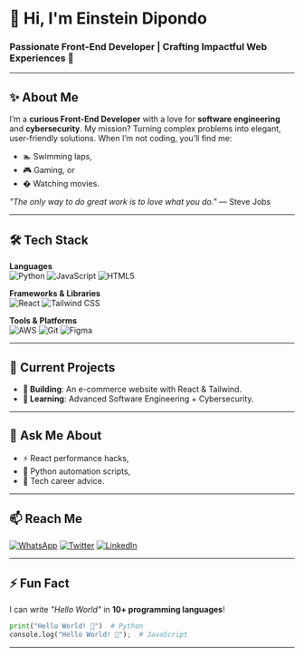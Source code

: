 # **👋 Hi, I'm Einstein Dipondo**  
### **Passionate Front-End Developer | Crafting Impactful Web Experiences** 🚀  


---

## **✨ About Me**  
I’m a **curious Front-End Developer** with a love for **software engineering** and **cybersecurity**. My mission? Turning complex problems into elegant, user-friendly solutions. When I’m not coding, you’ll find me:  
- 🏊 Swimming laps,  
- 🎮 Gaming, or  
- � Watching movies.  

*"The only way to do great work is to love what you do."* — Steve Jobs  

---

## **🛠️ Tech Stack**  
**Languages**  
![Python](https://img.shields.io/badge/Python-3776AB?style=flat&logo=python&logoColor=white) 
![JavaScript](https://img.shields.io/badge/JavaScript-F7DF1E?style=flat&logo=javascript&logoColor=black) 
![HTML5](https://img.shields.io/badge/HTML5-E34F26?style=flat&logo=html5&logoColor=white)  

**Frameworks & Libraries**  
![React](https://img.shields.io/badge/React-61DAFB?style=flat&logo=react&logoColor=black) 
![Tailwind CSS](https://img.shields.io/badge/Tailwind_CSS-06B6D4?style=flat&logo=tailwind-css&logoColor=white)  

**Tools & Platforms**  
![AWS](https://img.shields.io/badge/AWS-232F3E?style=flat&logo=amazon-aws&logoColor=white) 
![Git](https://img.shields.io/badge/Git-F05032?style=flat&logo=git&logoColor=white) 
![Figma](https://img.shields.io/badge/Figma-F24E1E?style=flat&logo=figma&logoColor=white)  

---

## **🚀 Current Projects**  
- **🔨 Building**: An e-commerce website with React & Tailwind.  
- **🌱 Learning**: Advanced Software Engineering + Cybersecurity.  

---

## **💬 Ask Me About**  
- ⚡ React performance hacks,  
- 🐍 Python automation scripts,  
- 💼 Tech career advice.  

---

## **📫 Reach Me**  
[![WhatsApp](https://img.shields.io/badge/WhatsApp-25D366?style=flat&logo=whatsapp&logoColor=white)](https://wa.me/254759136851) 
[![Twitter](https://img.shields.io/badge/Twitter-1DA1F2?style=flat&logo=twitter&logoColor=white)](https://x.com/cfc_einsteinke?t=-7jsbr12qLLQdRyKI5-mOw&s=09) 
[![LinkedIn](https://img.shields.io/badge/LinkedIn-0A66C2?style=flat&logo=linkedin&logoColor=white)](https://www.linkedin.com/in/einstein-dipondo-13b322362?utm_source=share&utm_campaign=share_via&utm_content=profile&utm_medium=android_app)  

---

## **⚡ Fun Fact**  
I can write *"Hello World"* in **10+ programming languages**!  

```python
print("Hello World! 👋")  # Python
console.log("Hello World! 👋");  # JavaScript
```

---

